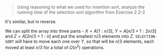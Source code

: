 > Using reasoning to what we used for insertion sort, analyze the running time
> of the selection sort algorithm from Exercise 2.2-2

It's similar, but in reverse.

We can split the array into three parts - $X = A[1:n/3]$, $Y = A[n/3+1:2n/3]$
and $Z = A[2n/3+1:n]$ and put the smallest $n/3$ elements into $Z$.
`SELECTION-SORT` will have to move each one over $Y$, so that will be $n/3$
elements, each moved at least $n/3$ for a total of $\Omega(n^2)$ operations.
